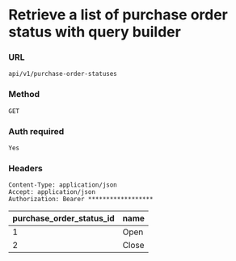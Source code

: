 # Retrieve a list of purchase order status with query builder

### URL

```text
api/v1/purchase-order-statuses
```

### Method

```text
GET
```





### Auth required

```text
Yes
```

### Headers

```text
Content-Type: application/json
Accept: application/json
Authorization: Bearer ******************

```

| purchase_order_status_id | name    |
|--------------------------|---------|
| 1                        | Open    |
| 2                        | Close   |

